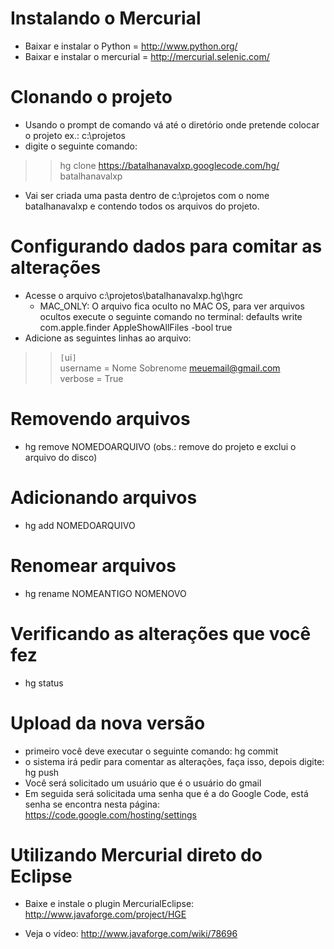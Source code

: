 

# Instalando o Mercurial #
  * Baixar e instalar o Python = http://www.python.org/<br />
  * Baixar e instalar o mercurial = http://mercurial.selenic.com/<br />

# Clonando o projeto #
  * Usando o prompt de comando vá até o diretório onde pretende colocar o projeto ex.: c:\projetos
  * digite o seguinte comando:
> > hg clone https://batalhanavalxp.googlecode.com/hg/ batalhanavalxp
  * Vai ser criada uma pasta dentro de c:\projetos com o nome batalhanavalxp e contendo todos os arquivos do projeto.

# Configurando dados para comitar as alterações #

  * Acesse o arquivo c:\projetos\batalhanavalxp\.hg\hgrc
    * MAC\_ONLY: O arquivo fica oculto no MAC OS, para ver arquivos ocultos execute o seguinte comando no terminal: defaults write com.apple.finder AppleShowAllFiles -bool true
  * Adicione as seguintes linhas ao arquivo:
> > `[`ui`]`<br />
> > username = Nome Sobrenome <meuemail@gmail.com><br />
> > verbose = True

# Removendo arquivos #

  * hg remove NOMEDOARQUIVO (obs.: remove do projeto e exclui o arquivo do disco)

# Adicionando arquivos #

  * hg add NOMEDOARQUIVO

# Renomear arquivos #

  * hg rename NOMEANTIGO NOMENOVO

# Verificando as alterações que você fez #

  * hg status

# Upload da nova versão #

  * primeiro você deve executar o seguinte comando: hg commit
  * o sistema irá pedir para comentar as alterações, faça isso, depois digite: hg push
  * Você será solicitado um usuário que é o usuário do gmail
  * Em seguida será solicitada uma senha que é a do Google Code, está senha se encontra nesta página: https://code.google.com/hosting/settings

# Utilizando Mercurial direto do Eclipse #

  * Baixe e instale o plugin MercurialEclipse: http://www.javaforge.com/project/HGE

  * Veja o vídeo: http://www.javaforge.com/wiki/78696